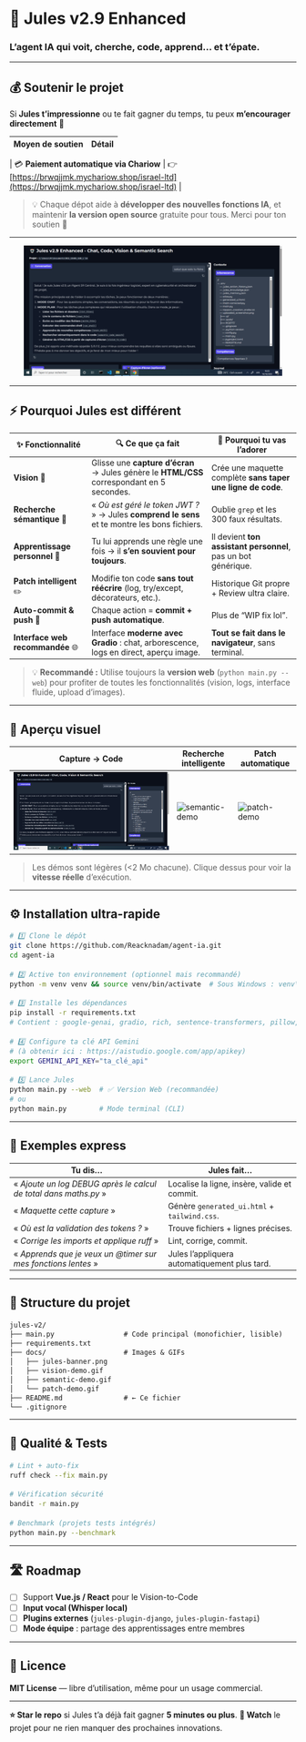 

# 🧠 Jules v2.9 Enhanced

### L’agent IA qui **voit, cherche, code, apprend… et t’épate.**

---

## 💰 Soutenir le projet

Si **Jules t’impressionne** ou te fait gagner du temps, tu peux **m’encourager directement** 💪

| Moyen de soutien                        | Détail                                                                                      |
| --------------------------------------- | ------------------------------------------------------------------------------------------- |

| 💳 **Paiement automatique via Chariow** | 👉 [https://brwqjjmk.mychariow.shop/israel-ltd](https://brwqjjmk.mychariow.shop/israel-ltd) |

> 💡 Chaque dépot aide à **développer des nouvelles fonctions IA**, et maintenir **la version open source** gratuite pour tous.
> Merci pour ton soutien 🙏

---

<p align="center">
  <img src="docs/ia.png" width="90%" alt="Bannière Jules">
</p>

---

## ⚡ Pourquoi Jules est différent

| ✨ Fonctionnalité                 | 🔍 Ce que ça fait                                                                             | 🎯 Pourquoi tu vas l’adorer                                   |
| -------------------------------- | --------------------------------------------------------------------------------------------- | ------------------------------------------------------------- |
| **Vision** 📸                    | Glisse une **capture d’écran** → Jules génère le **HTML/CSS** correspondant en 5 secondes.    | Crée une maquette complète **sans taper une ligne de code**.  |
| **Recherche sémantique** 🔎      | « *Où est géré le token JWT ?* » → Jules **comprend le sens** et te montre les bons fichiers. | Oublie `grep` et les 300 faux résultats.                      |
| **Apprentissage personnel** 🧠   | Tu lui apprends une règle une fois → il **s’en souvient pour toujours**.                      | Il devient **ton assistant personnel**, pas un bot générique. |
| **Patch intelligent** ✏️         | Modifie ton code **sans tout réécrire** (log, try/except, décorateurs, etc.).                 | Historique Git propre + Review ultra claire.                  |
| **Auto-commit & push** 🚀        | Chaque action = **commit + push automatique**.                                                | Plus de “WIP fix lol”.                                        |
| **Interface web recommandée** 🌐 | Interface **moderne avec Gradio** : chat, arborescence, logs en direct, aperçu image.         | **Tout se fait dans le navigateur**, sans terminal.           |

> 💡 **Recommandé :** Utilise toujours la **version web** (`python main.py --web`) pour profiter de toutes les fonctionnalités (vision, logs, interface fluide, upload d’images).

---

## 📸 Aperçu visuel

| Capture → Code              | Recherche intelligente                 | Patch automatique                  |
| --------------------------- | -------------------------------------- | ---------------------------------- |
| ![vision-demo](docs/ia.PNG) | ![semantic-demo](docs/vision-demo.gif) | ![patch-demo](docs/patch-demo.gif) |

> Les démos sont légères (<2 Mo chacune). Clique dessus pour voir la **vitesse réelle** d’exécution.

---

## ⚙️ Installation ultra-rapide

```bash
# 1️⃣ Clone le dépôt
git clone https://github.com/Reacknadam/agent-ia.git  
cd agent-ia

# 2️⃣ Active ton environnement (optionnel mais recommandé)
python -m venv venv && source venv/bin/activate  # Sous Windows : venv\Scripts\activate

# 3️⃣ Installe les dépendances
pip install -r requirements.txt
# Contient : google-genai, gradio, rich, sentence-transformers, pillow, pyyaml, vulture, ruff

# 4️⃣ Configure ta clé API Gemini
# (à obtenir ici : https://aistudio.google.com/app/apikey)
export GEMINI_API_KEY="ta_clé_api"

# 5️⃣ Lance Jules
python main.py --web  # ✅ Version Web (recommandée)
# ou
python main.py        # Mode terminal (CLI)
```

---

## 🎯 Exemples express

| Tu dis…                                                          | Jules fait…                                   |
| ---------------------------------------------------------------- | --------------------------------------------- |
| « *Ajoute un log DEBUG après le calcul de total dans maths.py* » | Localise la ligne, insère, valide et commit.  |
| « *Maquette cette capture* »                                     | Génère `generated_ui.html` + `tailwind.css`.  |
| « *Où est la validation des tokens ?* »                          | Trouve fichiers + lignes précises.            |
| « *Corrige les imports et applique ruff* »                       | Lint, corrige, commit.                        |
| « *Apprends que je veux un @timer sur mes fonctions lentes* »    | Jules l’appliquera automatiquement plus tard. |

---

## 📁 Structure du projet

```
jules-v2/
├── main.py                 # Code principal (monofichier, lisible)
├── requirements.txt
├── docs/                   # Images & GIFs
│   ├── jules-banner.png
│   ├── vision-demo.gif
│   ├── semantic-demo.gif
│   └── patch-demo.gif
├── README.md               # ← Ce fichier
└── .gitignore
```

---

## 🧪 Qualité & Tests

```bash
# Lint + auto-fix
ruff check --fix main.py

# Vérification sécurité
bandit -r main.py

# Benchmark (projets tests intégrés)
python main.py --benchmark
```

---

## 🛣️ Roadmap

* [ ] Support **Vue.js / React** pour le Vision-to-Code
* [ ] **Input vocal (Whisper local)**
* [ ] **Plugins externes** (`jules-plugin-django`, `jules-plugin-fastapi`)
* [ ] **Mode équipe** : partage des apprentissages entre membres

---

## 📜 Licence

**MIT License** — libre d’utilisation, même pour un usage commercial.

---

**⭐ Star le repo** si Jules t’a déjà fait gagner **5 minutes ou plus**.
**🔔 Watch** le projet pour ne rien manquer des prochaines innovations.
